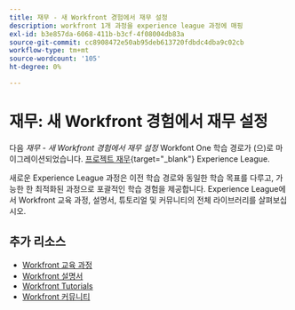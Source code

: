 ```yaml
---
title: 재무 - 새 Workfront 경험에서 재무 설정
description: workfront 1개 과정을 experience league 과정에 매핑
exl-id: b3e857da-6068-411b-b3cf-4f08004db83a
source-git-commit: cc8908472e50ab95deb613720fdbdc4dba9c02cb
workflow-type: tm+mt
source-wordcount: '105'
ht-degree: 0%

---
```


# 재무: 새 Workfront 경험에서 재무 설정

다음 *재무 - 새 Workfront 경험에서 재무 설정* Workfont One 학습 경로가 (으)로 마이그레이션되었습니다. [프로젝트 재무](https://experienceleague.adobe.com/?recommended=Workfront-U-1-2022.1.finances){target="_blank"} Experience League.

새로운 Experience League 과정은 이전 학습 경로와 동일한 학습 목표를 다루고, 가능한 한 최적화된 과정으로 포괄적인 학습 경험을 제공합니다.  Experience League에서 Workfront 교육 과정, 설명서, 튜토리얼 및 커뮤니티의 전체 라이브러리를 살펴보십시오.

## 추가 리소스

* [Workfront 교육 과정](https://experienceleague.adobe.com/?lang=en&amp;Solution=Workfront#courses)
* [Workfront 설명서](https://experienceleague.adobe.com/docs/workfront.html)
* [Workfront Tutorials](https://experienceleague.adobe.com/docs/workfront-learn/tutorials-workfront/home.html)
* [Workfront 커뮤니티](https://experienceleaguecommunities.adobe.com/t5/workfront/ct-p/workfront)
